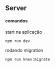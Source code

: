 ## Server

#### comandos

start na aplicação 
```bash
npm run dev
```

rodando migration
```bash
npm run knex:migrate
```